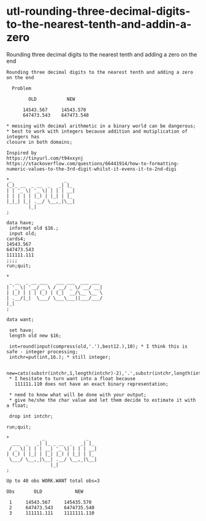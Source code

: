 # utl-rounding-three-decimal-digits-to-the-nearest-tenth-and-addin-a-zero
Rounding three decimal digits to the nearest tenth and adding a zero on the end

    Rounding three decimal digits to the nearest tenth and adding a zero on the end

      Problem

            OLD           NEW

          14543.567     14543.570
          647473.543    647473.540

    * messing with decimal arithmetic in a binary world can be dangerous;
    * best to work with integers because addition and mutiplication of integers has
    closure in both domains;

    Inspired by
    https://tinyurl.com/t94xxynj
    https://stackoverflow.com/questions/66441914/how-to-formatting-numeric-values-to-the-3rd-digit-whilst-it-evens-it-to-2nd-digi

    *_                   _
    (_)_ __  _ __  _   _| |_
    | | '_ \| '_ \| | | | __|
    | | | | | |_) | |_| | |_
    |_|_| |_| .__/ \__,_|\__|
            |_|
    ;

    data have;
     informat old $16.;
     input old;
    cards4;
    14543.567
    647473.543
    111111.111
    ;;;;
    run;quit;

    *
     _ __  _ __ ___   ___ ___  ___ ___
    | '_ \| '__/ _ \ / __/ _ \/ __/ __|
    | |_) | | | (_) | (_|  __/\__ \__ \
    | .__/|_|  \___/ \___\___||___/___/
    |_|
    ;

    data want;

     set have;
     length old new $16;

     int=round(input(compress(old,'.'),best12.),10); * I think this is safe - integer processing;
     intchr=put(int,16.); * still integer;

     new=cats(substr(intchr,1,length(intchr)-2),'.',substr(intchr,length(intchr)-2));
     * I hesitate to turn want into a float because
       111111.110 does not have an exact binary representation;

     * need to know what will be done with your output;
     * give he/she the char value and let them decide to estimate it with a float;

     drop int intchr;

    run;quit;

    *            _               _
      ___  _   _| |_ _ __  _   _| |_
     / _ \| | | | __| '_ \| | | | __|
    | (_) | |_| | |_| |_) | |_| | |_
     \___/ \__,_|\__| .__/ \__,_|\__|
                    |_|
    ;

    Up to 40 obs WORK.WANT total obs=3

    Obs       OLD            NEW

     1     14543.567     145435.570
     2     647473.543    6474735.540
     3     111111.111    1111111.110


